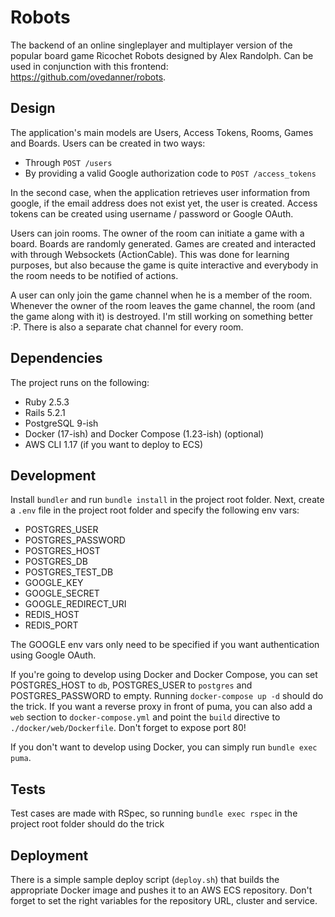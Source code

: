 # Robots

The backend of an online singleplayer and multiplayer version of the popular board game
Ricochet Robots designed by Alex Randolph. Can be used in conjunction with this frontend:
https://github.com/ovedanner/robots.

## Design
The application's main models are Users, Access Tokens, Rooms, Games and Boards. Users can be created in
two ways:
* Through `POST /users`
* By providing a valid Google authorization code to `POST /access_tokens`

In the second case, when the application retrieves user information from google, if the email address
does not exist yet, the user is created. Access tokens can be created using username / password
or Google OAuth.

Users can join rooms. The owner of the room can initiate a game with a board. Boards are randomly
generated. Games are created and interacted with through Websockets (ActionCable). This was done
for learning purposes, but also because the game is quite interactive and everybody in
the room needs to be notified of actions. 

A user can only join the game
channel when he is a member of the room. Whenever the owner of the room leaves the game channel, 
the room (and the game along with it) is destroyed. I'm still working on something better :P. 
There is also a separate chat channel for every room.

## Dependencies
The project runs on the following:
* Ruby 2.5.3
* Rails 5.2.1
* PostgreSQL 9-ish
* Docker (17-ish) and Docker Compose (1.23-ish) (optional) 
* AWS CLI 1.17 (if you want to deploy to ECS)

## Development
Install `bundler` and run `bundle install` in the project root folder. Next, create
a `.env` file in the project root folder and specify the following env vars:
* POSTGRES_USER
* POSTGRES_PASSWORD
* POSTGRES_HOST
* POSTGRES_DB
* POSTGRES_TEST_DB
* GOOGLE_KEY
* GOOGLE_SECRET
* GOOGLE_REDIRECT_URI
* REDIS_HOST
* REDIS_PORT

The GOOGLE env vars only need to be specified if you want authentication using Google
OAuth. 

If you're going to develop using Docker and Docker Compose, you can set
POSTGRES_HOST to `db`, POSTGRES_USER to `postgres` and POSTGRES_PASSWORD to empty.
Running `docker-compose up -d` should do the trick. If you want a reverse proxy
in front of puma, you can also add a `web` section to `docker-compose.yml` and point
the `build` directive to `./docker/web/Dockerfile`. Don't forget to expose port 80!

If you don't want to develop using Docker, you can simply run `bundle exec puma`.

## Tests
Test cases are made with RSpec, so running `bundle exec rspec` in the project root folder should do
the trick

## Deployment
There is a simple sample deploy script (`deploy.sh`) that builds the appropriate Docker image
and pushes it to an AWS ECS repository. Don't forget to set the right variables for the
repository URL, cluster and service.

